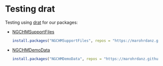 # Testing drat

Testing using [drat](https://cran.r-project.org/web/packages/drat/index.html) for
our packages:

- [NGCHMSupportFiles](https://github.com/MD-Anderson-Bioinformatics/NGCHMSupportFiles)

   ```r
   install.packages("NGCHMSupportFiles", repos = "https://marohrdanz.github.io/drat")
   ```
- [NGCHMDemoData](https://github.com/MD-Anderson-Bioinformatics/NGCHMDemoData)

   ```r
   install.packages("NGCHMDemoData", repos = "https://marohrdanz.github.io/drat")
   ```


